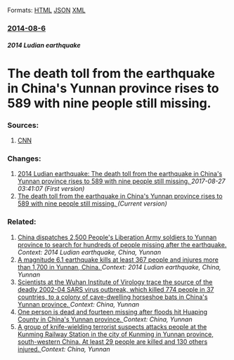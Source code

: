 
Formats: [HTML](/news/2014/08/6/the-death-toll-from-the-earthquake-in-china-s-yunnan-province-rises-to-589-with-nine-people-still-missing.html)  [JSON](/news/2014/08/6/the-death-toll-from-the-earthquake-in-china-s-yunnan-province-rises-to-589-with-nine-people-still-missing.json)  [XML](/news/2014/08/6/the-death-toll-from-the-earthquake-in-china-s-yunnan-province-rises-to-589-with-nine-people-still-missing.xml)  

### [2014-08-6](/news/2014/08/6/index.md)

##### 2014 Ludian earthquake
# The death toll from the earthquake in China's Yunnan province rises to 589 with nine people still missing. 




### Sources:

1. [CNN](http://edition.cnn.com/2014/08/06/world/asia/china-earthquake-deaths/index.html?eref=edition)

### Changes:

1. [2014 Ludian earthquake: The death toll from the earthquake in China's Yunnan province rises to 589 with nine people still missing. ](/news/2014/08/6/2014-ludian-earthquake-the-death-toll-from-the-earthquake-in-china-s-yunnan-province-rises-to-589-with-nine-people-still-missing.md) _2017-08-27 03:41:07 (First version)_
1. [The death toll from the earthquake in China's Yunnan province rises to 589 with nine people still missing. ](/news/2014/08/6/the-death-toll-from-the-earthquake-in-china-s-yunnan-province-rises-to-589-with-nine-people-still-missing.md) _(Current version)_

### Related:

1. [China dispatches 2,500 People's Liberation Army soldiers to Yunnan province to search for hundreds of people missing after the earthquake. ](/news/2014/08/4/china-dispatches-2-500-people-s-liberation-army-soldiers-to-yunnan-province-to-search-for-hundreds-of-people-missing-after-the-earthquake.md) _Context: 2014 Ludian earthquake, China, Yunnan_
2. [A magnitude 6.1 earthquake kills at least 367 people and injures more than 1,700 in Yunnan, China. ](/news/2014/08/3/a-magnitude-6-1-earthquake-kills-at-least-367-people-and-injures-more-than-1-700-in-yunnan-china.md) _Context: 2014 Ludian earthquake, China, Yunnan_
3. [Scientists at the Wuhan Institute of Virology trace the source of the deadly 2002-04 SARS virus outbreak, which killed 774 people in 37 countries, to a colony of cave-dwelling horseshoe bats in China's Yunnan province. ](/news/2017/12/10/scientists-at-the-wuhan-institute-of-virology-trace-the-source-of-the-deadly-2002a04-sars-virus-outbreak-which-killed-774-people-in-37-co.md) _Context: China, Yunnan_
4. [One person is dead and fourteen missing after floods hit Huaping County in China's Yunnan province. ](/news/2015/09/16/one-person-is-dead-and-fourteen-missing-after-floods-hit-huaping-county-in-china-s-yunnan-province.md) _Context: China, Yunnan_
5. [A group of knife-wielding terrorist suspects attacks people at the Kunming Railway Station in the city of Kunming in Yunnan province, south-western China. At least 29 people are killed and 130 others injured. ](/news/2014/03/1/a-group-of-knife-wielding-terrorist-suspects-attacks-people-at-the-kunming-railway-station-in-the-city-of-kunming-in-yunnan-province-south.md) _Context: China, Yunnan_
